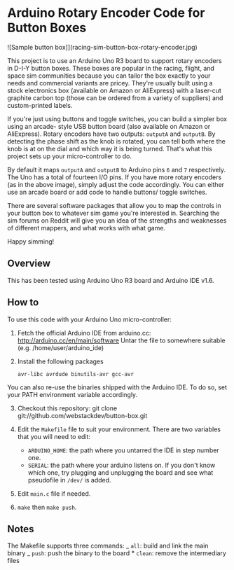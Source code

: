 # Arduino Rotary Encoder Code for Button Boxes

![Sample button box]](racing-sim-button-box-rotary-encoder.jpg)

This project is to use an Arduino Uno R3 board to support rotary encoders in D-I-Y button boxes.
These boxes are popular in the racing, flight, and space sim communities because you can tailor
the box exactly to your needs and commercial variants are pricey. They're usually built using
a stock electronics box (available on Amazon or AliExpress) with a laser-cut graphite carbon top
(those can be ordered from a variety of suppliers) and custom-printed labels.

If you're just using buttons and toggle switches, you can build a simpler box using an arcade-
style USB button board (also available on Amazon or AliExpress). Rotary encoders have two outputs:
`outputA` and `outputB`. By detecting the phase shift as the knob is rotated, you can tell both
where the knob is at on the dial and which way it is being turned. That's what this project sets
up your micro-controller to do.

By default it maps `outputA` and `outputB` to Arduino pins `6` and `7` respectively. The Uno has
a total of fourteen I/O pins. If you have more rotary encoders (as in the above image), simply
adjust the code accordingly. You can either use an arcade board or add code to handle buttons/
toggle switches.

There are several software packages that allow you to map the controls in your button box to
whatever sim game you're interested in. Searching the sim forums on Reddit will give you an idea
of the strengths and weaknesses of different mappers, and what works with what game.

Happy simming!

## Overview

This has been tested using Arduino Uno R3 board and Arduino IDE v1.6.

## How to

To use this code with your Arduino Uno micro-controller:

1. Fetch the official Arduino IDE from arduino.cc:
   <http://arduino.cc/en/main/software>
   Untar the file to somewhere suitable (e.g. /home/user/arduino_ide)

2. Install the following packages

   `avr-libc avrdude binutils-avr gcc-avr`

You can also re-use the binaries shipped with the Arduino IDE. To do so, set your PATH environment variable accordingly.

3. Checkout this repository:
   git clone git://github.com/webstackdev/button-box.git

4. Edit the `Makefile` file to suit your environment. There are two variables that you will need to edit:

   - `ARDUINO_HOME`: the path where you untarred the IDE in step number one.
   - `SERIAL`: the path where your arduino listens on. If you don't know which one, try plugging and unplugging the board and see what pseudofile in `/dev/` is added.

5. Edit `main.c` file if needed.

6. `make` then `make push`.

## Notes

The Makefile supports three commands:
_ `all`: build and link the main binary
_ `push`: push the binary to the board \* `clean`: remove the intermediary files
